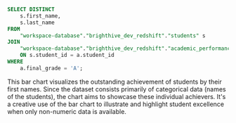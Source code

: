 ```sql student_achievers
SELECT DISTINCT 
    s.first_name,
    s.last_name
FROM 
    "workspace-database"."brighthive_dev_redshift"."students" s
JOIN 
    "workspace-database"."brighthive_dev_redshift"."academic_performance" a
    ON s.student_id = a.student_id
WHERE 
    a.final_grade = 'A';
```

<BarChart
    data={student_achievers}
    x=first_name
    y=last_name
    type="grouped"
    labels=true
/> 

This bar chart visualizes the outstanding achievement of students by their first names. Since the dataset consists primarily of categorical data (names of the students), the chart aims to showcase these individual achievers. It's a creative use of the bar chart to illustrate and highlight student excellence when only non-numeric data is available.
